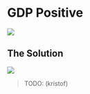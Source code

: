 # GDP Positive

![](img/gdp_loss.png)  

## The Solution

![](img/gdp_positive.png)  


> TODO: (kristof)

